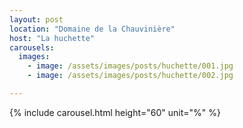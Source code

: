 ```yaml
---
layout: post
location: "Domaine de la Chauvinière"
host: "La huchette"
carousels:
  images: 
    - image: /assets/images/posts/huchette/001.jpg
    - image: /assets/images/posts/huchette/002.jpg

---
```


{% include carousel.html height="60" unit="%" %}